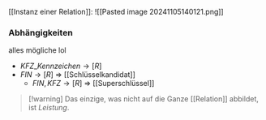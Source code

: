 [[Instanz einer Relation]]:
![[Pasted image 20241105140121.png]]

### Abhängigkeiten
alles mögliche lol
- $KFZ\_Kennzeichen \rightarrow [R]$
- $FIN \rightarrow [R]$ => [[Schlüsselkandidat]]
	- $FIN, KFZ \rightarrow [R]$ => [[Superschlüssel]]

> [!warning] Das einzige, was nicht auf die Ganze [[Relation]] abbildet, ist $Leistung$.